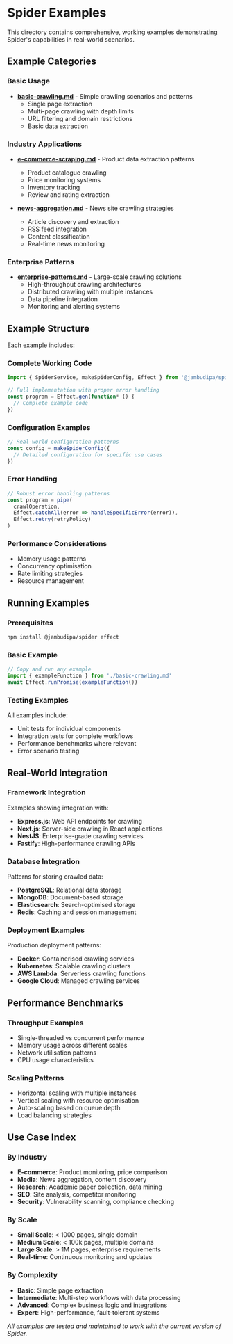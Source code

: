 # Spider Examples

This directory contains comprehensive, working examples demonstrating Spider's capabilities in real-world scenarios.

## Example Categories

### Basic Usage
- **[basic-crawling.md](./basic-crawling.md)** - Simple crawling scenarios and patterns
  - Single page extraction
  - Multi-page crawling with depth limits
  - URL filtering and domain restrictions
  - Basic data extraction

### Industry Applications
- **[e-commerce-scraping.md](./e-commerce-scraping.md)** - Product data extraction patterns
  - Product catalogue crawling
  - Price monitoring systems
  - Inventory tracking
  - Review and rating extraction

- **[news-aggregation.md](./news-aggregation.md)** - News site crawling strategies
  - Article discovery and extraction
  - RSS feed integration
  - Content classification
  - Real-time news monitoring

### Enterprise Patterns
- **[enterprise-patterns.md](./enterprise-patterns.md)** - Large-scale crawling solutions
  - High-throughput crawling architectures
  - Distributed crawling with multiple instances
  - Data pipeline integration
  - Monitoring and alerting systems

## Example Structure

Each example includes:

### Complete Working Code
```typescript
import { SpiderService, makeSpiderConfig, Effect } from '@jambudipa/spider'

// Full implementation with proper error handling
const program = Effect.gen(function* () {
  // Complete example code
})
```

### Configuration Examples
```typescript
// Real-world configuration patterns
const config = makeSpiderConfig({
  // Detailed configuration for specific use cases
})
```

### Error Handling
```typescript
// Robust error handling patterns
const program = pipe(
  crawlOperation,
  Effect.catchAll(error => handleSpecificError(error)),
  Effect.retry(retryPolicy)
)
```

### Performance Considerations
- Memory usage patterns
- Concurrency optimisation
- Rate limiting strategies
- Resource management

## Running Examples

### Prerequisites
```bash
npm install @jambudipa/spider effect
```

### Basic Example
```typescript
// Copy and run any example
import { exampleFunction } from './basic-crawling.md'
await Effect.runPromise(exampleFunction())
```

### Testing Examples
All examples include:
- Unit tests for individual components
- Integration tests for complete workflows  
- Performance benchmarks where relevant
- Error scenario testing

## Real-World Integration

### Framework Integration
Examples showing integration with:
- **Express.js**: Web API endpoints for crawling
- **Next.js**: Server-side crawling in React applications
- **NestJS**: Enterprise-grade crawling services
- **Fastify**: High-performance crawling APIs

### Database Integration
Patterns for storing crawled data:
- **PostgreSQL**: Relational data storage
- **MongoDB**: Document-based storage
- **Elasticsearch**: Search-optimised storage
- **Redis**: Caching and session management

### Deployment Examples
Production deployment patterns:
- **Docker**: Containerised crawling services
- **Kubernetes**: Scalable crawling clusters
- **AWS Lambda**: Serverless crawling functions
- **Google Cloud**: Managed crawling services

## Performance Benchmarks

### Throughput Examples
- Single-threaded vs concurrent performance
- Memory usage across different scales
- Network utilisation patterns
- CPU usage characteristics

### Scaling Patterns
- Horizontal scaling with multiple instances
- Vertical scaling with resource optimisation
- Auto-scaling based on queue depth
- Load balancing strategies

## Use Case Index

### By Industry
- **E-commerce**: Product monitoring, price comparison
- **Media**: News aggregation, content discovery
- **Research**: Academic paper collection, data mining
- **SEO**: Site analysis, competitor monitoring
- **Security**: Vulnerability scanning, compliance checking

### By Scale
- **Small Scale**: < 1000 pages, single domain
- **Medium Scale**: < 100k pages, multiple domains
- **Large Scale**: > 1M pages, enterprise requirements
- **Real-time**: Continuous monitoring and updates

### By Complexity
- **Basic**: Simple page extraction
- **Intermediate**: Multi-step workflows with data processing
- **Advanced**: Complex business logic and integrations
- **Expert**: High-performance, fault-tolerant systems

*All examples are tested and maintained to work with the current version of Spider.*